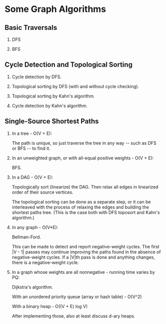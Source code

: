 <!-- SPDX-License-Identifier: CC0-1.0 -->

# Some Graph Algorithms

## Basic Traversals

1. DFS

2. BFS

## Cycle Detection and Topological Sorting

1. Cycle detection by DFS.

2. Topological sorting by DFS (with and without cycle checking).

3. Topological sorting by Kahn's algorithm.

4. Cycle detection by Kahn's algorithm.

## Single-Source Shortest Paths

1. In a tree - O(V + E):

   The path is unique, so just traverse the tree in any way -- such as DFS or
   BFS -- to find it.

2. In an unweighted graph, or with all-equal positive weights - O(V + E):

   BFS.

3. In a DAG - O(V + E):

   Topologically sort (linearize) the DAG. Then relax all edges in linearized
   order of their source vertices.

   The topological sorting can be done as a separate step, or it can be
   interleaved with the process of relaxing the edges and building the shortest
   paths tree. (This is the case both with DFS toposort and Kahn's algorithm.)

4. In any graph - O(V*E):

   Bellman-Ford.

   This can be made to detect and report negative-weight cycles. The first
   |V - 1| passes may continue improving the paths found in the absence of
   negative-weight cycles. If a |V|th pass is done and anything changes, there
   is a negative-weight cycle.

5. In a graph whose weights are all nonnegative - running time varies by PQ:

   Dijkstra's algorithm.

   With an unordered priority queue (array or hash table) - O(V^2)

   With a binary heap - O((V + E) log V)

   After implementing those, also at least discuss d-ary heaps.

